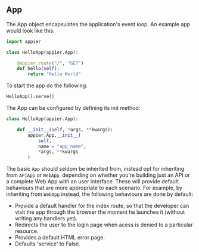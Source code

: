 ## App

The App object encapsulates the application's event loop. An example app would look like this:

```python
import appier

class HelloApp(appier.App):

    @appier.route("/", "GET")
    def hello(self):
        return "Hello World"
```

To start the app do the following:

```python
HelloApp().serve()
```

The App can be configured by defining its init method:

```python
class HelloApp(appier.App):

    def __init__(self, *args, **kwargs):
        appier.App.__init__(
            self,
            name = "app_name",
            *args, **kwargs
        )
```

The basic `App` should seldom be inherited from, instead opt for inheriting from  `APIApp`
or `WebApp`, depending on whether you're building just an API or a complete Web App with
an user interface. These will provide default behaviours that are more appropriate to each
scenario. For example, by inheriting from `WebApp` instead, the following behaviours are
done by default:

* Provide a default handler for the index route, so that the developer can visit the app
through the browser the moment he launches it (without writing any handlers yet).
* Redirects the user to the login page when acess is denied to a particular resource.
* Provides a default HTML error page.
* Defaults 'service' to False.
